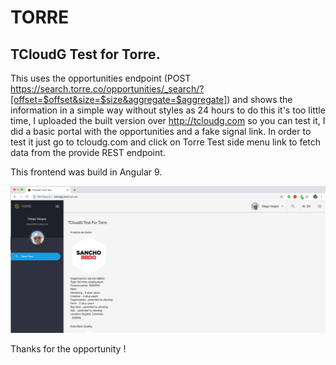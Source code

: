 # TORRE

## TCloudG Test for Torre.

This uses the opportunities endpoint (POST https://search.torre.co/opportunities/_search/?[offset=$offset&size=$size&aggregate=$aggregate]) and shows the information in a simple way without styles as 24 hours to do this it's too little time, I uploaded the built version over http://tcloudg.com so you can test it, I did a basic portal with the opportunities and a fake signal link. In order to test it just go to tcloudg.com and click on Torre Test side menu link to fetch data from the provide REST endpoint.

This frontend was build in Angular 9.

![Torre](https://raw.githubusercontent.com/darmandovargas/torre/master/torre.png)

Thanks for the opportunity !
